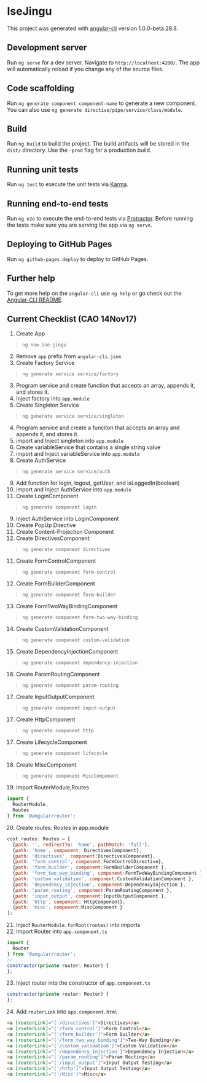 # IseJingu

This project was generated with [angular-cli](https://github.com/angular/angular-cli) version 1.0.0-beta.28.3.

## Development server
Run `ng serve` for a dev server. Navigate to `http://localhost:4200/`. The app will automatically reload if you change any of the source files.

## Code scaffolding

Run `ng generate component component-name` to generate a new component. You can also use `ng generate directive/pipe/service/class/module`.

## Build

Run `ng build` to build the project. The build artifacts will be stored in the `dist/` directory. Use the `-prod` flag for a production build.

## Running unit tests

Run `ng test` to execute the unit tests via [Karma](https://karma-runner.github.io).

## Running end-to-end tests

Run `ng e2e` to execute the end-to-end tests via [Protractor](http://www.protractortest.org/).
Before running the tests make sure you are serving the app via `ng serve`.

## Deploying to GitHub Pages

Run `ng github-pages:deploy` to deploy to GitHub Pages.

## Further help

To get more help on the `angular-cli` use `ng help` or go check out the [Angular-CLI README](https://github.com/angular/angular-cli/blob/master/README.md).


## Current Checklist (CAO 14Nov17)

1. Create App
> `ng new ise-jingu`
2. Remove `app` prefix from `angular-cli.json`
2. Create Factory Service
> `ng generate service service/factory`
3. Program service and create function that accepts an array, appends it, and stores it.
3. Inject factory into `app.module`
3. Create Singleton Service
> `ng generate service service/singleton`
4. Program service and create a funciton that accepts an array and appends it, and stores it.
5. import and Inject singleton into `app.module`
6. Create variableService that contains a single string value
7. import and Inject variableService into `app.module`
8. Create AuthService
> `ng generate service service/auth`
9. Add function for login, logout, getUser, and isLoggedIn(boolean)
9. import and Inject AuthService into `app.module`
9. Create LoginComponent
> `ng generate component login`
9. Inject AuthService into LoginComponent
10. Create PopUp Directive
10. Create Content-Projection Component 
10. Create DirectivesComponent
> `ng generate component directives`
11. Create FormControlComponent
> `ng generate component form-control`
12. Create FormBuilderComponent
> `ng generate component form-builder`
13. Create FormTwoWayBindingComponent
> `ng generate component form-two-way-binding`
14. Create CustomValidationComponent
> `ng generate component custom-validation`
15. Create DependencyInjectionComponent
> `ng generate component dependency-injection`
16. Create ParamRoutingComponent
> `ng generate component param-routing`
17. Create InputOutputComponent
> `ng generate component input-output`
17. Create HttpComponent
> `ng generate component http`
17. Create LifecycleComponent
> `ng generate component lifecycle`
18. Create MiscComponent
> `ng generate component MiscComponent`
19. Import RouterModule,Routes
```javascript
import {
  RouterModule,
  Routes
} from '@angular/router';
```
20. Create routes: Routes in app.module
```javascript
cost routes: Routes = [
  {path: '', redirectTo: 'home', pathMatch: 'full'},
  {path: 'home', component: DirectivesComponent},
  {path: 'directives', component:DirectivesComponent},
  {path: 'form_control', component:FormControlDirective},
  {path: 'form_builder', component:FormBuilderComponent },
  {path: 'form_two_way_binding', component:FormTwoWayBindingComponent },
  {path: 'custom_validation', component:CustomValidationComponent },
  {path: 'dependency_injection', component:DependencyInjection },
  {path: 'param_routing', component:ParamRoutingComponent },
  {path: 'input_output', component:InputOutputComponent },
  {path: 'http', component: HttpComponent},
  {path: 'misc', component:MiscComponent }
];
```
21. Inject `RouterModule.forRoot(routes)` into imports
22. Import Router into `app.component.ts`
```javascript
import {
  Router
} from '@angular/router';
//.......
constructor(private router: Router) {
};
```
23. Inject router into the constructor of `app.component.ts`
```javascript
constructor(private router: Router) {
};
```
24. Add `routerLink` into `app.component.html`
```html
<a [routerLink]="['/directives']">Directives</a>
<a [routerLink]="['/form_control']">Form Control</a>
<a [routerLink]="['/form_builder']">Form Builder</a>
<a [routerLink]="['/form_two_way_binding']">Two-Way Binding</a>
<a [routerLink]="['/custom_validation']">Custom Validation</a>
<a [routerLink]="['/dependency_injection']">Dependency Injection</a>
<a [routerLink]="['/param_routing']">Param Routing</a>
<a [routerLink]="['/input_output']">Input Output Testing</a>
<a [routerLink]="['/http']">Input Output Testing</a>
<a [routerLink]="['/Misc']">Misc</a>
```
